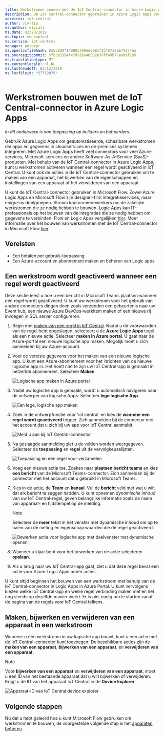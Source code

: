 ```yaml
---
title: Werkstromen bouwen met de IoT Central-connector in Azure Logic Apps | Microsoft Docs
description: De IoT Central-connector gebruiken in Azure Logic Apps voor trigger werkstromen en maken, bijwerken en verwijderen van apparaten in werkstromen.
services: iot-central
author: viv-liu
ms.author: viviali
ms.date: 02/20/2019
ms.topic: conceptual
ms.service: iot-central
manager: peterpr
ms.openlocfilehash: 635c8d0f149895798eece8cf3b48712ab74374ea
ms.sourcegitcommit: 5fbca3354f47d936e46582e76ff49b77a989f299
ms.translationtype: MT
ms.contentlocale: nl-NL
ms.lasthandoff: 03/12/2019
ms.locfileid: "57759879"
---
```

# <a name="build-workflows-with-the-iot-central-connector-in-azure-logic-apps"></a>Werkstromen bouwen met de IoT Central-connector in Azure Logic Apps

*In dit onderwerp is van toepassing op builders en beheerders.*

Gebruik Azure Logic Apps om geautomatiseerde, schaalbare werkstromen die apps en gegevens in cloudservices en on-premises systemen integreren. Met Azure Logic Apps heeft veel connectors voor veel Azure-services, Microsoft-services en andere Software-As-A-Service (SaaS)-producten. Met behulp van de IoT Central-connector in Azure Logic Apps, kunt u werkstromen activeren wanneer een regel wordt geactiveerd in IoT Central. U kunt ook de acties in de IoT Central-connector gebruiken om te maken van een apparaat, het bijwerken van de eigenschappen en instellingen van een apparaat of het verwijderen van een apparaat.

U kunt de IoT Central-connector gebruiken in Microsoft Flow. Zowel Azure Logic Apps en Microsoft Flow zijn designer-first integratieservices, maar enigszins doelgroepen. Stroom kantoormedewerkers om de zakelijke werkstromen die ze nodig hebben te bouwen. Logic Apps kan IT-professionals op het bouwen van de integraties die ze nodig hebben om gegevens te verbinden. Flow en Logic Apps vergelijken [hier](https://docs.microsoft.com/azure/azure-functions/functions-compare-logic-apps-ms-flow-webjobs). Meer informatie over het bouwen van werkstromen met de IoT Central-connector in Microsoft Flow [hier](howto-add-microsoft-flow.md).

## <a name="prerequisites"></a>Vereisten

- Een betalen per gebruik-toepassing
- Een Azure-account en abonnement maken en beheren van Logic apps

## <a name="trigger-a-workflow-when-a-rule-is-triggered"></a>Een werkstroom wordt geactiveerd wanneer een regel wordt geactiveerd

Deze sectie leest u hoe u een bericht in Microsoft Teams plaatsen wanneer een regel wordt geactiveerd. U kunt uw werkstroom voor het gebruik van andere connectors dingen doen zoals verzenden een gebeurtenis naar uw Event hub, een nieuwe Azure DevOps-werkitem maken of een nieuwe rij invoegen in SQL server configureren.

1. Begin met [maken van een regel in IoT Central](howto-create-telemetry-rules.md). Nadat u de voorwaarden van de regel hebt opgeslagen, selecteert u de **Azure Logic Apps** tegel als een nieuwe actie. Selecteer **maken in Azure portal**. U gaat naar de Azure-portal een nieuwe logische app maken. Mogelijk moet u zich aanmelden bij uw Azure-account.

1. Voer de vereiste gegevens voor het maken van een nieuwe logische app. U kunt een Azure-abonnement voor het inrichten van de nieuwe logische app in. Het hoeft niet te zijn uw IoT Central-app is gemaakt in hetzelfde abonnement. Selecteer **Maken**.

    ![Logische app maken in Azure portal](./media/howto-build-azure-logic-apps/createinazureportal.png)

1. Nadat uw logische app is gemaakt, wordt u automatisch navigeren naar de ontwerper van logische Apps. Selecteer **lege logische App**. 

    ![Een lege, logische app maken](./media/howto-build-azure-logic-apps/blanklogicapp.png)

1. Zoek in de ontwerpfunctie voor 'iot central' en kies de **wanneer een regel wordt geactiveerd** trigger. Zich aanmelden bij de connector met het account dat u zich bij uw app voor IoT Central aanmeldt.

    ![Meld u aan bij IoT Central-connector](./media/howto-build-azure-logic-apps/addtrigger.png)

1. Na geslaagde aanmelding ziet u de velden worden weergegeven. Selecteer de **toepassing** en **regel** uit de vervolgkeuzelijsten.

    ![Toepassing en een regel voor verzamelen](./media/howto-build-azure-logic-apps/pickappandrule.png)

1. Voeg een nieuwe actie toe. Zoeken naar **plaatsen bericht teams** en kies **een bericht** van de Microsoft Teams-connector. Zich aanmelden bij de connector met het account dat u gebruikt in Microsoft Teams.

1. Kies in de actie, de **Team** en **kanaal**. Vul de **bericht** veld met wat u wilt dat elk bericht te zeggen hadden. U kunt opnemen *dynamische inhoud* van uw IoT Central-regel, geven belangrijke informatie zoals de naam van apparaat- en tijdstempel op de melding.
    > [!NOTE]
    > Selecteer de **meer** tekst in het venster met dynamische inhoud om op te halen van de meting en eigenschap waarden die de regel geactiveerd.

    ![Bewerken actie voor logische app met deelvenster met dynamische openen](./media/howto-build-azure-logic-apps/buildworkflow.png)

1. Wanneer u klaar bent voor het bewerken van de actie selecteren **opslaan**.

1. Als u terug naar uw IoT Central-app gaat, ziet u dat deze regel bevat een actie voor Azure Logic Apps onder acties.

U kunt altijd beginnen het bouwen van een werkstroom met behulp van de IoT Central-connector in Logic Apps in Azure Portal. U kunt vervolgens kiezen welke IoT Central-app en welke regel verbinding maken met en het nog steeds op dezelfde manier werkt. Er is niet nodig om te starten vanaf de pagina van de regels voor IoT Central telkens.

## <a name="create-update-and-delete-a-device-in-a-workflow"></a>Maken, bijwerken en verwijderen van een apparaat in een werkstroom

Wanneer u een werkstroom in uw logische app bouwt, kunt u een actie met de IoT Central-connector kunt toevoegen. De beschikbare acties zijn de **maken van een apparaat**, **bijwerken van een apparaat**, en **verwijderen van een apparaat**.

> [!NOTE]
> Voor **bijwerken van een apparaat** en **verwijderen van een apparaat**, moet u een ID van het bestaande apparaat dat u wilt bijwerken of verwijderen. Krijgt u de ID van het apparaat IoT Central in de **Device Explorer**

![Apparaat-ID van IoT Central device explorer](./media/howto-build-azure-logic-apps/iotcdeviceid.png)

## <a name="next-steps"></a>Volgende stappen

Nu dat u hebt geleerd hoe u kunt Microsoft Flow gebruiken om werkstromen te bouwen, de voorgestelde volgende stap is het [apparaten beheren](howto-manage-devices.md).
